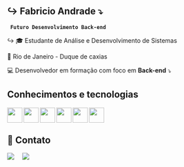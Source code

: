 ## ↪︎ Fabricio Andrade ⤵︎

**` Futuro Desenvolvimento Back-end`**

↪︎  🎓 Estudante de Análise e Desenvolvimento de Sistemas 

📍 Rio de Janeiro - Duque de caxias

💻 Desenvolvedor em formação com foco em **Back-end**   ⤵︎


## Conhecimentos e tecnologias 

 
<img 
    align="left"
    tittle="Python"
    width="35px"
    style="paddding-right: 10 px"
    src="https://cdn.jsdelivr.net/gh/devicons/devicon@latest/icons/python/python-original.svg"/>
          
    
<img 
    align="left"
    tittle="Django"
    width="35px"
    style="paddding-right: 10 px"
    src="https://cdn.jsdelivr.net/gh/devicons/devicon@latest/icons/django/django-plain.svg" />


         

<img 
    align="left"
    tittle="Git"
    width="35px"
    style="paddding-right: 10 px"
    src="https://cdn.jsdelivr.net/gh/devicons/devicon@latest/icons/git/git-plain.svg" />
          

<img
    align="left"
    tittle="MySQL"
    width="35px"
    style="paddding-right: 10 px"
    src="https://cdn.jsdelivr.net/gh/devicons/devicon@latest/icons/mysql/mysql-original.svg" />
            

<img 
    align="left"
    tittle="PostgreSQL"
    width="35px"
    style="paddding-right: 10 px"
    src="https://cdn.jsdelivr.net/gh/devicons/devicon@latest/icons/postgresql/postgresql-original-wordmark.svg" />
          

<img 
    align="left"
    tittle="Ubuntu"
    width="35px"
    style="paddding-right: 10 px"
    src="https://cdn.jsdelivr.net/gh/devicons/devicon@latest/icons/ubuntu/ubuntu-original.svg"/>
          
<br><br>  

##  📱 Contato
<img
    align="left"
    src="https://custom-icon-badges.demolab.com/badge/-Curriculo-0000FF?style=for-the-badge&logo=download&logoColor=white">

&nbsp;&nbsp;&nbsp; 
<a href="https://www.linkedin.com/in/fabricio-andrade-a01579286" target="_blank">
  <img 
    src="https://img.shields.io/badge/linkedin-%230077B5.svg?style=for-the-badge&logo=linkedin&logoColor=white">
</a>


